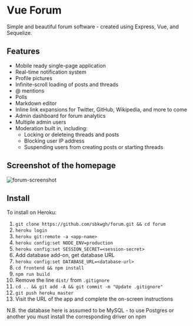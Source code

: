 # Vue Forum

Simple and beautiful forum software - created using Express, Vue, and Sequelize.

## Features
* Mobile ready single-page application
* Real-time notification system
* Profile pictures
* Infinite-scroll loading of posts and threads
* @ mentions
* Polls
* Markdown editor
* Inline link expansions for Twitter, GitHub, Wikipedia, and more to come
* Admin dashboard for forum analytics
* Multiple admin users
* Moderation built in, including:
  * Locking or deleteing threads and posts
  * Blocking user IP address
  * Suspending users from creating posts or starting threads

## Screenshot of the homepage

![forum-screenshot](https://user-images.githubusercontent.com/5166028/30886924-15a8bff8-a311-11e7-9833-981d60e0cd41.png)

## Install

To install on Heroku:

 1. `git clone https://github.com/sbkwgh/forum.git && cd forum`
 2. `heroku login`
 3. `heroku git:remote -a <app-name>`
 4. `heroku config:set NODE_ENV=production`
 5. `heroku config:set SESSION_SECRET=<session-secret>`
 6. Add database add-on, get database URL
 7. `heroku config:set DATABASE_URL=<database-url>`
 8. `cd frontend && npm install`
 9. `npm run build`
 10. Remove the line `dist/` from `.gitignore`
 11. `cd .. && git add -A && git commit -m "Update .gitignore"`
 12. `git push heroku master`
 13. Visit the URL of the app and complete the on-screen instructions

N.B. the database here is assumed to be MySQL - to use Postgres or another you must install the corresponding driver on npm
